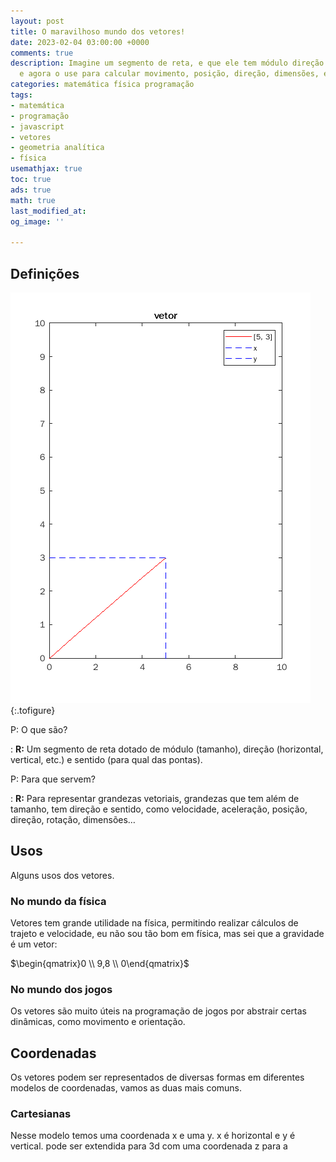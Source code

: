 ```yaml
---
layout: post
title: O maravilhoso mundo dos vetores!
date: 2023-02-04 03:00:00 +0000
comments: true
description: Imagine um segmento de reta, e que ele tem módulo direção e sentido,
  e agora o use para calcular movimento, posição, direção, dimensões, etc.
categories: matemática física programação
tags:
- matemática
- programação
- javascript
- vetores
- geometria analítica
- física
usemathjax: true
toc: true
ads: true
math: true
last_modified_at: 
og_image: ''

---
```

## Definições
![Um vetor 5x 3y](/images/vetor-5x3.png "[5, 3], um vetor em coordenadas cartesianas."){:.tofigure}

P: O que são?

  : **R:** Um segmento de reta dotado de módulo (tamanho), direção (horizontal, vertical, etc.) e sentido (para qual das pontas).
  
P: Para que servem?

  : **R:** Para representar grandezas vetoriais, grandezas que tem além de tamanho, tem direção e sentido, como velocidade, aceleração, posição, direção, rotação, dimensões…
  
## Usos

Alguns usos dos vetores.

### No mundo da física

Vetores tem grande utilidade na física, permitindo realizar cálculos de trajeto e velocidade, eu não sou tão bom em física, mas sei que a gravidade é um vetor:

$\begin{qmatrix}0 \\ 9,8 \\ 0\end{qmatrix}$

### No mundo dos jogos

Os vetores são muito úteis na programação de jogos por abstrair certas dinâmicas, como movimento e orientação.

## Coordenadas

Os vetores podem ser representados de diversas formas em diferentes modelos de coordenadas, vamos as duas mais comuns.

### Cartesianas

Nesse modelo temos uma coordenada x e uma y. x é horizontal e y é vertical. pode ser extendida para 3d com uma coordenada z para a